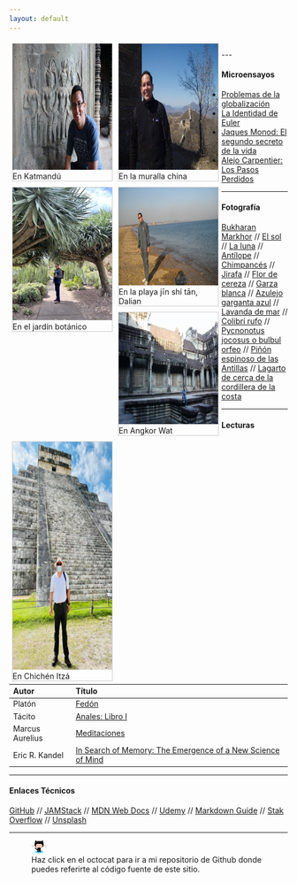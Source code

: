 ```yaml
---
layout: default
---
```

<head>
<style>
div.gallery {
  margin: 5px;
  border: 1px solid #ccc;
  float: left;
  width: 180px;
}

div.gallery:hover {
  border: 1px solid #777;
}

div.gallery img {
  width: 100%;
  height: auto;
}

div.desc {
  padding: 15px;
  text-align: center;
}
</style>
</head>
<body>
<div class="gallery">
  <a target="_blank" href="/assets/images/en_Katmandu.jpg">
    <img src="/assets/images/en_Katmandu.jpg" alt="En Katmandú" width="304" height="228">
  </a>
  <div class="desc">En Katmandú</div>
</div>

<div class="gallery">
  <a target="_blank" href="/assets/images/en_la_muralla.jpg">
    <img src="/assets/images/en_la_muralla.jpg" alt="En la muralla china" width="304" height="228">
  </a>
  <div class="desc">En la muralla china</div>
</div>

<div class="gallery">
  <a target="_blank" href="/assets/images/en_el_botanico.jpg">
    <img src="/assets/images/en_el_botanico.jpg" alt="En el jardín botánico">
  </a>
  <div class="desc">En el jardín botánico</div>
</div>

<div class="gallery">
  <a target="_blank" href="/assets/images/en_la_playa_Jinshitan_Dalian.jpg">
    <img src="/assets/images/en_la_playa_Jinshitan_Dalian.jpg" alt="jīn shí tān" width="314" height="177">
  </a>
  <div class="desc">En la playa jīn shí tān, Dalian</div>
</div>

<div class="gallery">
  <a target="_blank" href="/assets/images/en_angkor_wat.jpg">
    <img src="/assets/images/en_angkor_wat.jpg" alt="En Angkor Wat" width="302" height="202">
  </a>
  <div class="desc">En Angkor Wat</div>
</div>

<div class="gallery">
  <a target="_blank" href="/assets/images/en_chichen_itza.jpg">
    <img src="/assets/images/en_chichen_itza.jpg" alt="En Chichén Itzá" width="312" height="412">
  </a>
  <div class="desc">En Chichén Itzá</div>
</div>
</body>

</br>
---

#### Microensayos

- [Problemas de la globalización](/blog/problemas-de-la-globalizacion.md)
- [La Identidad de Euler](/blog/la-identidad-de-euler.md)
- [Jaques Monod: El segundo secreto de la vida](/blog/Jaques_Monod.html)
- [Alejo Carpentier: Los Pasos Perdidos](/blog/Alejo_Carpentier.md)

---

#### Fotografía

[Bukharan Markhor](/assets/gallery/Bukharan_markhor.jpg)
//
[El sol](/assets/gallery/El_sol.jpg)
//
[La luna](/assets/gallery/luna.jpg)
//
[Antílope](/assets/gallery/Antílope.jpg)
//
[Chimpancés](/assets/gallery/chimps.jpg)
//
[Jirafa](/assets/gallery/jirafa.jpg)
//
[Flor de cereza](/assets/gallery/flor_de_cereza.jpg)
//
[Garza blanca](/assets/gallery/Snowy-Egret.jpg)
//
[Azulejo garganta azul](/assets/gallery/Sialia-mexicana.jpg)
//
[Lavanda de mar](/assets/gallery/Sea-Lavender.jpg)
//
[Colibrí rufo](/assets/gallery/Rufous-Hummingbird.jpg)
//
[Pycnonotus jocosus o bulbul orfeo](/assets/gallery/Red-whiskered-bulbul.jpg)
//
[Piñón espinoso de las Antillas](/assets/gallery/Erythrina-corallodendron.jpg)
//
[Lagarto de cerca de la cordillera de la costa](/assets/gallery/Fence-Lizard.jpg)

---

#### Lecturas

| Autor    | Título|
| :----------- | :----------- |
|Platón      |[Fedón](/libros/fedon.md) |
|Tácito  |[Anales: Libro I](/libros/libro-i-anales-tacito.md) |
|Marcus Aurelius |[Meditaciones](/libros/meditacions.md) |
|Eric R. Kandel|[In Search of Memory: The Emergence of a New Science of Mind](https://vinaire.files.wordpress.com/2022/10/in-search-of-memory-by-kandel.pdf)|

---

#### Enlaces Técnicos

[GitHub](https://github.com/lampsacus/lampsacus.github.io)
//
[JAMStack](https://jamstack.org/)
//
[MDN Web Docs](https://developer.mozilla.org/en-US/)
//
[Udemy](https://www.udemy.com/)
//
[Markdown Guide](https://www.markdownguide.org)
//
[Stak Overflow](https://stackoverflow.com)
//
[Unsplash](https://unsplash.com/@ealeman)

---
<figure>
    <a href="https://github.com/lampsacus/lampsacus.github.io"><img src="/assets/images/octocat-icon.png"
         alt="Haz click en el octocat para ir a mi repositorio de Github."></a>
    <figcaption>Haz click en el octocat para ir a mi repositorio de Github donde puedes referirte al código fuente de este sitio.</figcaption>
</figure>
